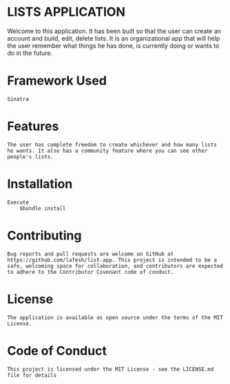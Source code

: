 # LISTS APPLICATION

Welcome to this application. It has been built so that the user can create an account and build, edit, delete lists. It is an organizational app that will help the user remember what things he has done, is currently doing or wants to do in the future. 

# Framework Used
    Sinatra

# Features
    The user has complete freedom to create whichever and how many lists he wants. It also has a community feature where you can see other people's lists.

# Installation
    Execute
        $bundle install 

# Contributing
    Bug reports and pull requests are welcome on GitHub at https://github.com/lafesh/list-app. This project is intended to be a safe, welcoming space for collaboration, and contributors are expected to adhere to the Contributor Covenant code of conduct.

# License
    The application is available as open source under the terms of the MIT License.

# Code of Conduct
    This project is licensed under the MIT License - see the LICENSE.md file for details
